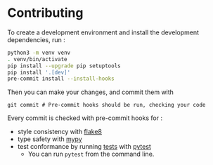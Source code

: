 # Contributing

To create a development environment and install the development dependencies, run :

```bash
python3 -m venv venv
. venv/bin/activate
pip install --upgrade pip setuptools
pip install '.[dev]'
pre-commit install --install-hooks
```

Then you can make your changes, and commit them with

```
git commit # Pre-commit hooks should be run, checking your code
```

Every commit is checked with pre-commit hooks for :
 - style consistency with [flake8](https://flake8.pycqa.org/en/latest/manpage.html)
 - type safety with [mypy](http://mypy-lang.org/)
 - test conformance by running [tests](./tests) with [pytest](https://docs.pytest.org/en/latest/)
   - You can run `pytest` from the command line.
